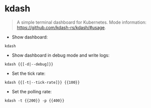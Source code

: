 # kdash

> A simple terminal dashboard for Kubernetes.
> Mode information: <https://github.com/kdash-rs/kdash/#usage>.

- Show dashboard:

`kdash`

- Show dashboard in debug mode and write logs:

`kdash {{[-d|--debug]}}`

- Set the tick rate:

`kdash {{[-t|--tick-rate]}} {{100}}`

- Set the polling rate:

`kdash -t {{200}} -p {{400}}`
